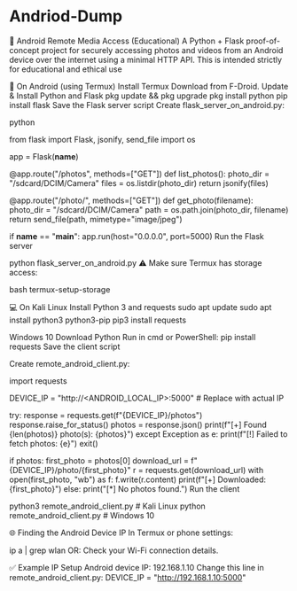 # Andriod-Dump
📱 Android Remote Media Access (Educational) A Python + Flask proof-of-concept project for securely accessing photos and videos from an Android device over the internet using a minimal HTTP API. This is intended strictly for educational and ethical use

📱 On Android (using Termux)
Install Termux
Download from F-Droid.
Update & Install Python and Flask
pkg update && pkg upgrade
pkg install python
pip install flask
Save the Flask server script
Create flask_server_on_android.py:

python

from flask import Flask, jsonify, send_file
import os

app = Flask(__name__)

@app.route("/photos", methods=["GET"])
def list_photos():
    photo_dir = "/sdcard/DCIM/Camera"
    files = os.listdir(photo_dir)
    return jsonify(files)

@app.route("/photo/<filename>", methods=["GET"])
def get_photo(filename):
    photo_dir = "/sdcard/DCIM/Camera"
    path = os.path.join(photo_dir, filename)
    return send_file(path, mimetype="image/jpeg")

if __name__ == "__main__":
    app.run(host="0.0.0.0", port=5000)
Run the Flask server

python flask_server_on_android.py
⚠️ Make sure Termux has storage access:

bash
termux-setup-storage


💻 On Kali Linux
Install Python 3 and requests
sudo apt update
sudo apt install python3 python3-pip
pip3 install requests

Windows 10
Download Python
Run in cmd or PowerShell:
pip install requests
Save the client script

Create remote_android_client.py:

import requests

DEVICE_IP = "http://<ANDROID_LOCAL_IP>:5000"  # Replace with actual IP

try:
    response = requests.get(f"{DEVICE_IP}/photos")
    response.raise_for_status()
    photos = response.json()
    print(f"[+] Found {len(photos)} photo(s): {photos}")
except Exception as e:
    print(f"[!] Failed to fetch photos: {e}")
    exit()

if photos:
    first_photo = photos[0]
    download_url = f"{DEVICE_IP}/photo/{first_photo}"
    r = requests.get(download_url)
    with open(first_photo, "wb") as f:
        f.write(r.content)
    print(f"[+] Downloaded: {first_photo}")
else:
    print("[*] No photos found.")
Run the client


python3 remote_android_client.py   # Kali Linux
python remote_android_client.py    # Windows 10

🌐 Finding the Android Device IP
In Termux or phone settings:

ip a | grep wlan
OR: Check your Wi-Fi connection details.

✅ Example IP Setup
Android device IP: 192.168.1.10
Change this line in remote_android_client.py:
DEVICE_IP = "http://192.168.1.10:5000"
